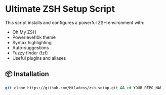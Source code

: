 # Ultimate ZSH Setup Script

This script installs and configures a powerful ZSH environment with:
- Oh My ZSH
- Powerlevel10k theme
- Syntax highlighting
- Auto-suggestions
- Fuzzy finder (fzf)
- Useful plugins and aliases

## 📦 Installation

```bash
git clone https://github.com/Miladeos/zsh-setup.git && cd YOUR_REPO_NAME && chmod +x zshell.sh && ./zshell.sh -y
